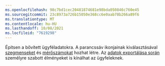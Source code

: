 ```yaml
---
ms.openlocfilehash: 98c7bd1cec20481874681e98bda050846c760e45
ms.sourcegitcommit: 23c8973a726b15050e368cc6e0aab78b266a89f6
ms.translationtype: MT
ms.contentlocale: hu-HU
ms.lasthandoff: 10/08/2021
ms.locfileid: "7619298"
---
```

Építsen a bővített ügyféladatokra. A parancssáv ikonjainak kiválasztásával [szegmenseket](../audience-insights/segments.md) és [mérőszámokat](../audience-insights/measures.md) hozhat létre. Az [adatok exportálása során](../audience-insights/export-destinations.md) személyre szabott élményeket is kínálhat az ügyfeleknek.